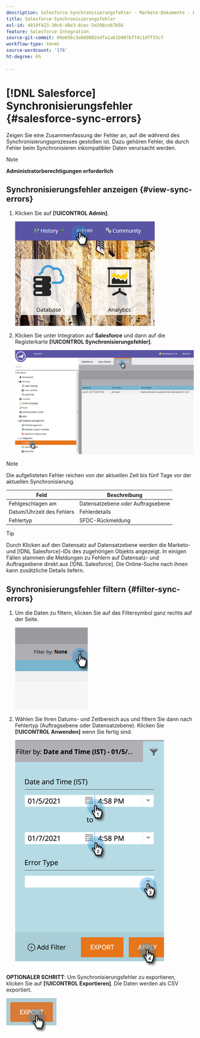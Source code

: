 ```yaml
---
description: Salesforce-Synchronisierungsfehler - Marketo-Dokumente - Produktdokumentation
title: Salesforce-Synchronisierungsfehler
exl-id: 4819f423-30c6-48e3-8cec-5d298ceb7b56
feature: Salesforce Integration
source-git-commit: 09a656c3a0d0002edfa1a61b987bff4c1dff33cf
workflow-type: tm+mt
source-wordcount: '178'
ht-degree: 6%

---
```


# [!DNL Salesforce] Synchronisierungsfehler {#salesforce-sync-errors}

Zeigen Sie eine Zusammenfassung der Fehler an, auf die während des Synchronisierungsprozesses gestoßen ist. Dazu gehören Fehler, die durch Fehler beim Synchronisieren inkompatibler Daten verursacht werden.

>[!NOTE]
>
>**Administratorberechtigungen erforderlich**

## Synchronisierungsfehler anzeigen {#view-sync-errors}

1. Klicken Sie auf **[!UICONTROL Admin]**.

   ![](assets/salesforce-sync-errors-1.png)

1. Klicken Sie unter Integration auf **Salesforce** und dann auf die Registerkarte **[!UICONTROL Synchronisierungsfehler]**.

   ![](assets/salesforce-sync-errors-2.png)

>[!NOTE]
>
>Die aufgelisteten Fehler reichen von der aktuellen Zeit bis fünf Tage vor der aktuellen Synchronisierung.

| Feld | Beschreibung |
|---|---|
| Fehlgeschlagen am | Datensatzebene _oder_ Auftragsebene |
| Datum/Uhrzeit des Fehlers | Fehlerdetails |
| Fehlertyp | SFDC-Rückmeldung |

>[!TIP]
>
>Durch Klicken auf den Datensatz auf Datensatzebene werden die Marketo- und [!DNL Salesforce]-IDs des zugehörigen Objekts angezeigt. In einigen Fällen stammen die Meldungen zu Fehlern auf Datensatz- und Auftragsebene direkt aus [!DNL Salesforce]. Die Online-Suche nach ihnen kann zusätzliche Details liefern.

## Synchronisierungsfehler filtern {#filter-sync-errors}

1. Um die Daten zu filtern, klicken Sie auf das Filtersymbol ganz rechts auf der Seite.

   ![](assets/salesforce-sync-errors-3.png)

1. Wählen Sie Ihren Datums- und Zeitbereich aus und filtern Sie dann nach Fehlertyp (Auftragsebene oder Datensatzebene). Klicken Sie **[!UICONTROL Anwenden]** wenn Sie fertig sind.

   ![](assets/salesforce-sync-errors-4.png)

**OPTIONALER SCHRITT**: Um Synchronisierungsfehler zu exportieren, klicken Sie auf **[!UICONTROL Exportieren]**. Die Daten werden als CSV exportiert.

![](assets/salesforce-sync-errors-5.png)
